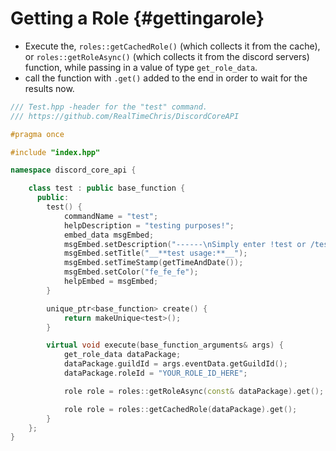 Getting a Role {#gettingarole}
=============
- Execute the, `roles::getCachedRole()` (which collects it from the cache), or `roles::getRoleAsync()` (which collects it from the discord servers) function, while passing in a value of type `get_role_data`.
- call the function with `.get()` added to the end in order to wait for the results now.

```cpp
/// Test.hpp -header for the "test" command.
/// https://github.com/RealTimeChris/DiscordCoreAPI

#pragma once

#include "index.hpp"

namespace discord_core_api {

	class test : public base_function {
	  public:
		test() {
			commandName = "test";
			helpDescription = "testing purposes!";
			embed_data msgEmbed;
			msgEmbed.setDescription("------\nSimply enter !test or /test!\n------");
			msgEmbed.setTitle("__**test usage:**__");
			msgEmbed.setTimeStamp(getTimeAndDate());
			msgEmbed.setColor("fe_fe_fe");
			helpEmbed = msgEmbed;
		}

		unique_ptr<base_function> create() {
			return makeUnique<test>();
		}

		virtual void execute(base_function_arguments& args) {
			get_role_data dataPackage;
			dataPackage.guildId = args.eventData.getGuildId();
			dataPackage.roleId = "YOUR_ROLE_ID_HERE";

			role role = roles::getRoleAsync(const& dataPackage).get();

			role role = roles::getCachedRole(dataPackage).get();
		}
	};
}
```
